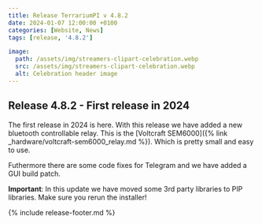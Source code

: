 ```yaml
---
title: Release TerrariumPI v 4.8.2
date: 2024-01-07 12:00:00 +0100
categories: [Website, News]
tags: [release, '4.8.2']

image:
  path: /assets/img/streamers-clipart-celebration.webp
  src: /assets/img/streamers-clipart-celebration.webp
  alt: Celebration header image
---
```


## Release 4.8.2 - First release in 2024

The first release in 2024 is here. With this release we have added a new
bluetooth controllable relay. This is the [Voltcraft
SEM6000]({% link _hardware/voltcraft-sem6000_relay.md %}). Which is pretty small
and easy to use.

Futhermore there are some code fixes for Telegram and we have added a GUI build
patch.

**Important**: In this update we have moved some 3rd party libraries to PIP
libraries. Make sure you rerun the installer!

{% include release-footer.md %}
